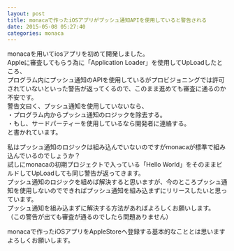 ```yaml
---
layout: post
title: monacaで作ったiOSアプリがプッシュ通知APIを使用していると警告される
date: 2015-05-08 05:27:40
categories: monaca
---
```

<p>monacaを用いてiosアプリを初めて開発しました。<br>
Appleに審査してもらう為に「Application Loader」を使用してUpLoadしたところ、<br>
プログラム内にプッシュ通知のAPIを使用しているがプロビジョニングでは許可されていないといった警告が返ってくるので、このまま進めても審査に通るのか不安です。<br>
警告文曰く、プッシュ通知を使用していないなら、<br>
・プログラム内からプッシュ通知のロジックを除去する。<br>
・もし、サードパーティーを使用しているなら開発者に連絡する。<br>
と書かれています。</p>

<p>私はプッシュ通知のロジックは組み込んでいないのですがmonacaが標準で組み込んでいるのでしょうか？<br>
試しにmonacaの初期プロジェクトで入っている「Hello World」をそのままビルドしてUpLoadしても同じ警告が返ってきます。<br>
プッシュ通知のロジックを組めば解決すると思いますが、今のところプッシュ通知を使用しないのでできればプッシュ通知を組み込まずにリリースしたいと思っています。<br>
プッシュ通知を組み込まずに解決する方法があればよろしくお願いします。<br>
（この警告が出ても審査が通るのでしたら問題ありません）</p>

<p>monacaで作ったiOSアプリをAppleStoreへ登録する基本的なこととは思いますよろしくお願いします。</p>

